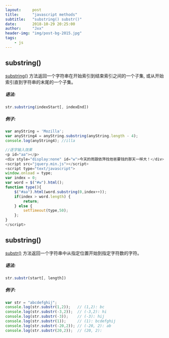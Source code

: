 ```yaml
---
layout:     post
title:      "javascript methods"
subtitle:   "substring() substr()"
date:       2018-10-29 20:25:00
author:     "Jxx"
header-img: "img/post-bg-2015.jpg"
tags:
    - js
---
```



## substring()  
[substring()](https://developer.mozilla.org/zh-CN/docs/Web/JavaScript/Reference/Global_Objects/String/substring)
方法返回一个字符串在开始索引到结束索引之间的一个子集, 或从开始索引直到字符串的末尾的一个子集。  

##### 语法:

```javascript
str.substring(indexStart[, indexEnd])  
```
##### 例子:

```javascript
var anyString = 'Mozilla';
var anyString4 = anyString.substring(anyString.length - 4);
console.log(anyString4); //illa  

//逐字输入效果
<p id="aa"></p>
<div style="display:none" id="w">今天的雨跟依萍找他爸要钱的那天一样大！</div>
<script src="jquery.min.js"></script>
<script type="text/javascript">
window.onload = type;
var index = 0;
var word = $("#w").html();
function type(){
    $("#aa").html(word.substring(0,index++));
    if(index > word.length) {
        return;
    } else {
        setTimeout(type,50);
    };
}
</script>
```


## substring()  
[substr()](https://developer.mozilla.org/zh-CN/docs/Web/JavaScript/Reference/Global_Objects/String/substr)
方法返回一个字符串中从指定位置开始到指定字符数的字符。

##### 语法:

```javascript
str.substr(start[, length]) 
```
##### 例子:

```javascript
var str = "abcdefghij";
console.log(str.substr(1,2));   // (1,2): bc
console.log(str.substr(-3,2));  // (-3,2): hi
console.log(str.substr(-3));    // (-3): hij
console.log(str.substr(1));     // (1): bcdefghij
console.log(str.substr(-20,2)); // (-20, 2): ab
console.log(str.substr(20,2));  // (20, 2):

```